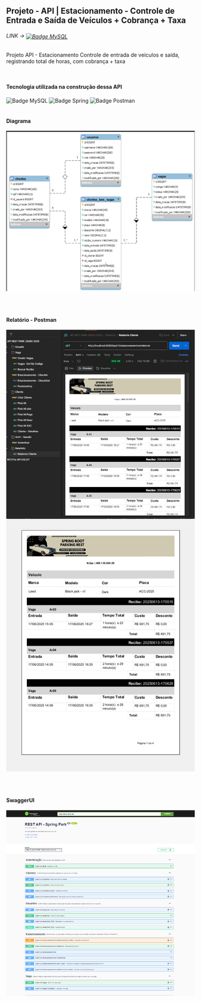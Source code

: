 ## Projeto - API | Estacionamento - Controle de Entrada e Saída de Veículos + Cobrança + Taxa


<h6>LINK -> <a href="https://github.com/acrisiopb/API_PARK_2025/tree/main/SQL"><img align="center" src="https://img.shields.io/badge/mysql-4479A1.svg?style=for-the-badge&logo=mysql&logoColor=white" alt="Badge MySQL"></a></h6>

<p>Projeto API - Estacionamento Controle de entrada de veículos e saída, registrando total de horas, com  cobrança  + taxa</p>

<div style="display: inline_block"><br>
  <h4>Tecnologia utilizada na construção dessa API</h4>
  <img align="center" src="https://img.shields.io/badge/mysql-4479A1.svg?style=for-the-badge&logo=mysql&logoColor=white" alt="Badge MySQL">
  <img align="center" src="https://img.shields.io/badge/spring-%236DB33F.svg?style=for-the-badge&logo=spring&logoColor=white" alt="Badge Spring">
  <img align="center" src="https://img.shields.io/badge/Postman-FF6C37?style=for-the-badge&logo=Postman&logoColor=white" alt="Badge Postman">
</div>


<div style="display: inline_block"><br>
  <h4>Diagrama</h4>
  <img align="center" alt="DIAGRAMA" src="https://github.com/acrisiopb/API_PARK_2025/blob/main/IMG%20GIT/Diagrama%20-%20BD.png">
 
  <br/><br/>
  
  <h4>Relatório - Postman</h4>
  <img align="center" alt="POSTMAN - REPORT " src="https://github.com/acrisiopb/API_PARK_2025/blob/main/IMG%20GIT/REPORT%202.png?raw=true">
  <img align="center" alt="POSTMAN - REPORT " src="https://github.com/acrisiopb/API_PARK_2025/blob/main/IMG%20GIT/Report.png?raw=true">
  
  <br/><br/>
  
  <h4>SwaggerUI</h4>
  <img align="center" alt="SwaggerUI " src="https://github.com/acrisiopb/API_PARK_2025/blob/main/IMG%20GIT/Swagger.png?raw=true">
  
</div>




